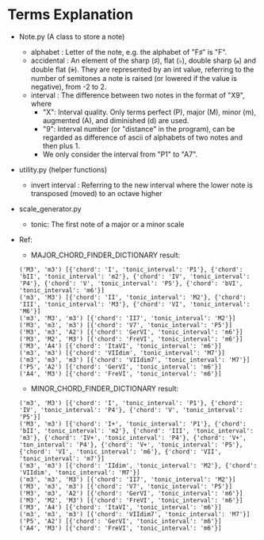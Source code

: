 # Terms Explanation

- Note.py (A class to store a note)

  - alphabet : Letter of the note, e.g. the alphabet of "F♯" is "F".
  - accidental : An element of the sharp (♯), flat (♭), double sharp (𝄪) and double flat (𝄫). They are represented by an int value, referring to the number of semitones a note is raised (or lowered if the value is negative), from -2 to 2.
  - interval : The difference between two notes in the format of "X9", where
    - "X": Interval quality. Only terms perfect (P), major (M), minor (m), augmented (A), and diminished (d) are used.
    - "9": Interval number (or "distance" in the program), can be regarded as difference of ascii of alphabets of two notes and then plus 1.
    - We only consider the interval from "P1" to "A7".

- utility.py (helper functions)

  - invert interval : Referring to the new interval where the lower note is transposed (moved) to an octave higher

- scale_generator.py

  - tonic: The first note of a major or a minor scale

- Ref:
  - MAJOR_CHORD_FINDER_DICTIONARY result:
  ```
  ('M3', 'm3') [{'chord': 'I', 'tonic_interval': 'P1'}, {'chord': 'bII', 'tonic_interval': 'm2'}, {'chord': 'IV', 'tonic_interval': 'P4'}, {'chord': 'V', 'tonic_interval': 'P5'}, {'chord': 'bVI', 'tonic_interval': 'm6'}]
  ('m3', 'M3') [{'chord': 'II', 'tonic_interval': 'M2'}, {'chord': 'III', 'tonic_interval': 'M3'}, {'chord': 'VI', 'tonic_interval': 'M6'}]
  ('m3', 'M3', 'm3') [{'chord': 'II7', 'tonic_interval': 'M2'}]
  ('M3', 'm3', 'm3') [{'chord': 'V7', 'tonic_interval': 'P5'}]
  ('M3', 'm3', 'A2') [{'chord': 'GerVI', 'tonic_interval': 'm6'}]
  ('M3', 'M2', 'M3') [{'chord': 'FreVI', 'tonic_interval': 'm6'}]
  ('M3', 'A4') [{'chord': 'ItaVI', 'tonic_interval': 'm6'}]
  ('m3', 'm3') [{'chord': 'VIIdim', 'tonic_interval': 'M7'}]
  ('m3', 'm3', 'm3') [{'chord': 'VIIdim7', 'tonic_interval': 'M7'}]
  ('P5', 'A2') [{'chord': 'GerVI', 'tonic_interval': 'm6'}]
  ('A4', 'M3') [{'chord': 'FreVI', 'tonic_interval': 'm6'}]
  ```
  - MINOR_CHORD_FINDER_DICTIONARY result:
  ```
  ('m3', 'M3') [{'chord': 'I', 'tonic_interval': 'P1'}, {'chord': 'IV', 'tonic_interval': 'P4'}, {'chord': 'V', 'tonic_interval': 'P5'}]
  ('M3', 'm3') [{'chord': 'I+', 'tonic_interval': 'P1'}, {'chord': 'bII', 'tonic_interval': 'm2'}, {'chord': 'III', 'tonic_interval': 'm3'}, {'chord': 'IV+', 'tonic_interval': 'P4'}, {'chord': 'V+', 'ton_interval': 'P4'}, {'chord': 'V+', 'tonic_interval': 'P5'}, {'chord': 'VI', 'tonic_interval': 'm6'}, {'chord': 'VII', 'tonic_interval': 'm7'}]
  ('m3', 'm3') [{'chord': 'IIdim', 'tonic_interval': 'M2'}, {'chord': 'VIIdim', 'tonic_interval': 'M7'}]
  ('m3', 'm3', 'M3') [{'chord': 'II7', 'tonic_interval': 'M2'}]
  ('M3', 'm3', 'm3') [{'chord': 'V7', 'tonic_interval': 'P5'}]
  ('M3', 'm3', 'A2') [{'chord': 'GerVI', 'tonic_interval': 'm6'}]
  ('M3', 'M2', 'M3') [{'chord': 'FreVI', 'tonic_interval': 'm6'}]
  ('M3', 'A4') [{'chord': 'ItaVI', 'tonic_interval': 'm6'}]
  ('m3', 'm3', 'm3') [{'chord': 'VIIdim7', 'tonic_interval': 'M7'}]
  ('P5', 'A2') [{'chord': 'GerVI', 'tonic_interval': 'm6'}]
  ('A4', 'M3') [{'chord': 'FreVI', 'tonic_interval': 'm6'}]
  ```
